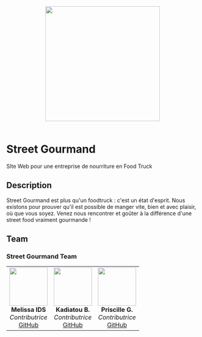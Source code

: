 <center> <img src="https://i.postimg.cc/kMLzGgWH/Chat-GPT-Image-22-oct-2025-10-37-43-removebg-preview.png" width="300px" alt=""/> </center> <br />

# Street Gourmand

SIte Web pour une entreprise de nourriture en Food Truck

## Description
Street Gourmand est plus qu'un foodtruck : c'est un état d'esprit.
Nous existons pour prouver qu'il est possible de manger vite, bien et avec plaisir, où que vous soyez. Venez nous rencontrer et goûter à la différence d'une street food vraiment gourmande ! 

## Team

### Street Gourmand Team

<table>
  <tr>
    <td align="center">
      <img src="https://github.com/melissaids.png" width="100px" alt=""/><br />
      <b>Melissa IDS</b><br />
      <i>Contributrice</i><br />
      <a href="https://github.com/melissaids">GitHub</a>
    </td>
    <td align="center">
      <img src="https://github.com/bayo14710-sys.png" width="100px" alt=""/><br />
      <b>Kadiatou B.</b><br />
      <i>Contributrice</i><br />
      <a href="https://github.com/bayo14710-sys">GitHub</a>
    </td>
 <td align="center">
      <img src="https://github.com/priscilleg9.png" width="100px" alt=""/><br />
      <b>Priscille G.</b><br />
      <i>Contributrice</i><br />
      <a href="https://github.com/priscilleg9">GitHub</a>
    </td>
  </tr>
</table>


